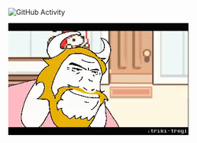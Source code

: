 ![GitHub Activity](https://github-readme-stats.vercel.app/api?username=FixerHd&show_icons=true&theme=dark)

[![DUI](asgore.gif)](https://www.youtube.com/watch?v=u5NqO2v_xnY "Asgore Runs Over Dess With Lyrics | Deltarune")


